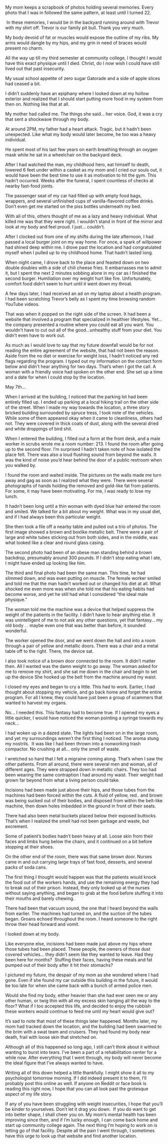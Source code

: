 My mom keeps a scrapbook of photos holding several memories. Every photo that I was in followed the same pattern, at least until I turned 22.

 In these memories, I would be in the backyard running around with Trevor with my shirt off. Trevor is our family pit bull. Thank you very much.

My body devoid of fat or muscles would expose the outline of my ribs. My arms would dangle by my hips, and my grin in need of braces would present no charm.

All the way up till my third semester at community college, I thought I would have this exact physique until I died. Christ, do I now wish I could have still lived out that past insecurity.

My usual school appetite of zero sugar Gatorade and a side of apple slices had ceased a bit.

I didn’t suddenly have an epiphany where I looked down at my hollow exterior and realized that I should start putting more food in my system from then on. Nothing like that at all.

My mother had called me. The things she said… her voice. God, it was a cry that sent a shockwave through my body.

At around 2PM, my father had a heart attack. Tragic, but it hadn’t been unexpected. Like what my body would later become, he too was a heavy individual.

He spent most of his last few years on earth breathing through an oxygen mask while he sat in a wheelchair on the backyard deck.  

After I had watched the man, my childhood hero, eat himself to death, lowered 6 feet under within a casket as my mom and I cried our souls out, it would have been the best time to use it as motivation to hit the gym. This hadn’t occurred. Weeks after the funeral, I spent countless of checks at nearby fast-food joints.

The passenger seat of my car had filled up with empty food bags, wrappers, and several unfinished cups of vanilla-flavored coffee drinks. Don’t even get me started on the piss bottles underneath my bed.

With all of this, others thought of me as a lazy and heavy individual. What killed me was that they were right. I wouldn’t  stand in front of the mirror and look at my body and feel proud. I just… couldn’t.

After I clocked out from one of my shifts during the late afternoon, I had passed a local burger joint on my way home. For once, a spark of willpower had shined deep within me. I drove past the location and had congratulated myself when I pulled up to my childhood home. That hadn’t lasted long.

When night came, I drove back to the place and feasted down on two double doubles with a side of chili cheese fries. It embarrasses me to admit it, but I spent the next 2 minutes sobbing alone in my car as I finished the second burger. Humiliation over my weight hurt like fire. Unfortunately, comfort food didn’t seem to hurt until it went down my throat.

A few days later, I had received an ad on my laptop about a health program. I had been scratching Trevor’s belly as I spent my time browsing random YouTube videos.

That was when it popped on the right side of the screen. It had been a website that involved a program that specialized in healthier lifestyles. Yet… the company presented a routine where you could eat all you want. You wouldn’t have to cut out all of the good…unhealthy stuff from your diet. You didn’t even have to work out.

As much as I would love to say that my future downfall would be for not reading the entire agreement of the website, that had not been the reason. Aside from the no diet or exercise for weight loss, I hadn’t noticed any red flags regarding the program. I typed out my information on the contact form below and didn’t hear anything for two days. That’s when I got the call. A woman with a friendly voice had spoken on the other end. She set up a time and a date for when I could stop by the location.

May 7th…

When I arrived at the building, I noticed that the parking lot had been entirely filled up. I ended up parking at a local hiking trail on the other side of the street. When I made my way towards the location, a three story bricked building surrounded by spruce tress, I took note of the vehicles. While some of them appeared okay when it came to cleanliness, others had not. They were covered in thick coats of dust, along with the several dried and white droppings of bird shit.

When I entered the building, I filled out a form at the front desk, and a male worker in scrubs wrote me a room number: 213. I found the room after going up to the second floor. I’m surprised I hadn’t taken note of how isolated the place felt. There was also a loud flushing sound from beyond the walls. It was the kind of noise you’d hear behind the door of a public restroom when you walked by.

I found the room and waited inside. The pictures on the walls made me turn away and gag as soon as I realized what they were. There were several photographs of hands holding the removed and gold-like fat from patients. For some, it may have been motivating. For me, I was ready to lose my lunch. 

It hadn’t been long until a thin woman with dyed blue hair entered the room and smiled. We talked for a bit about my weight. What was in my usual diet, and if I had always been this particular weight. 

She then took a file off a nearby table and pulled out a trio of photos. The first image showed a brown and boxlike metallic belt. There were a pair of large and white tubes sticking out from both sides, and in the middle, was what looked like a clear and round glass casing.

The second photo had been of an obese man standing behind a brown backdrop, presumably around 300 pounds. If I didn’t stop eating what I ate, I might have ended up looking like him. 

The third and final photo had been the same man. This time, he had slimmed down, and was even putting on muscle. The female worker smiled and told me that the man hadn’t worked out or changed his diet at all. What shocked me even more was when she told me that his eating habits had become worse, and yet he still had what I considered “the ideal male physique.” 

The woman told me the machine was a device that helped suppress the weight of the patients in the facility. I didn’t have to hear anything else. It was unintelligent of me to not ask any other questions, yet that fantasy… my old body . . maybe even one that was better than before, it sounded wonderful.

The worker opened the door, and we went down the hall and into a room through a pair of yellow and metallic doors. There was a chair and a metal table off to the right. There, the device sat.

 I also took notice of a brown door connected to the room. It didn’t matter then. All I wanted was the damn weight to go away. The woman asked for me to remove my shirt, and she sat me down in the chair and begin to set up the device She hooked up the belt from the machine around my waist. 

I closed my eyes and began to cry a little. This had to work. Earlier, I had thought about stopping my vehicle, and go back home and forget the entire program. For all I knew, they could have just been a group of scammers that wanted to harvest my organs. 

No… I needed this. This fantasy had to become true. If I opened my eyes a little quicker, I would have noticed the woman pointing a syringe towards my neck…

I had woken up in a dazed state. The lights had been on in the large room, and yet my surroundings weren’t the first thing I noticed. The aroma stung my nostrils.  It was like I had been thrown into a nonworking trash compactor. No crushing at all… only the smell of waste.

I wretched so hard that I felt a migraine coming along. That’s when I saw the other patients. From all around, there were several men and woman, all of different ages. They were strapped down in metallic chairs. They too had been wearing the same contraption I had around my waist. Their weight had grown far beyond from what a living person could take.

Incisions had been made just above their hips, and those tubes from the machines had been forced within the cuts. A fluid of yellow, red.. and brown was being sucked out of their bodies, and disposed from within the belt-like machine, then down holes imbedded in the ground in front of their seats.

There had also been metal buckets placed below their exposed buttocks. That’s when I realized the smell had not been garbage and waste, but excrement.

Some of patient’s bodies hadn’t been heavy at all. Loose skin from their faces and limbs hung below the chairs, and it continued on a bit before stopping at their shoes. 

On the other end of the room, there was that same brown door. Nurses came in and out carrying large trays of fast food, desserts, and several packs of soda cans.

The first thing I thought would happen was that the patients would knock the food out of the workers hands, and use the remaining energy they had to break out of their prison. Instead, they only looked up at the nurses without saying anything, and began to grab at the food before stuffing it into their mouths and barely chewing.

There had been that vacuum sound, the one that I heard beyond the walls from earlier. The machines had turned on, and the suction of the tubes began. Groans echoed throughout the room. I heard someone to the right throw their head forward and vomit. 

I looked down at my body. 

Like everyone else, incisions had been made just above my hips where those tubes had been placed. These people, the owners of those dust covered vehicles… they didn’t seem like they wanted to leave. Had they been here for months?  Stuffing their faces, having these meals and fat pumped out of their body after it hit their stomachs?  

I pictured my future, the despair of my mom as she wondered where I had gone. Even if she found my car outside this building in the future, it would be too late for when she came back with a bunch of armed police men. 

Would she find my body, either heavier than she had ever seen me or any other human, or twig thin with all my excess skin hanging all the way to the floor? What if I too accepted this life, and decided to enjoy the rubbish these workers would continue to feed me until my heart would give out? 

It’s sad to note that most of these things later happened. Months later, my mom had tracked down the location, and the building had been swarmed to the brim with a swat team and cruisers. They had found my body near death, frail with loose skin that stretched on. 

Although all of this happened so long ago, I still can’t think about it without wanting to burst into tears. I’ve been a part of a rehabilitation center for a while now. After everything that I went through, my body will never become the ideal figure that I’ve always wanted to have. 

Writing all of this down helped a little thankfully. I might show it all to my psychologist tomorrow morning. If I did indeed present it to them, I’ll probably post this online as well. If anyone on Reddit or face book is reading this right now, I hope that you can all look past the grotesque aspect of my life story. 

If any of you have been struggling with weight insecurities, I hope that you’ll be kinder to yourselves. Don’t let it drag you down.  If you do want to get into better shape, I shall cheer you on. My mom’s mental health has been improving since then, and if I’m lucky enough, I can come back home and start up community college again. The next thing I’m hoping to work on is letting go of that facility. Despite all the pain I went through, I sometimes have this urge to look up that website and find another location.